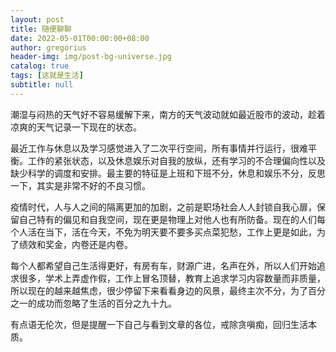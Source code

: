 ```yaml
---
layout: post
title: 随便聊聊
date: 2022-05-01T00:00:00+08:00
author: gregorius
header-img: img/post-bg-universe.jpg
catalog: true
tags: [这就是生活]
subtitle: null
---
```


潮湿与闷热的天气好不容易缓解下来，南方的天气波动就如最近股市的波动，趁着凉爽的天气记录一下现在的状态。

   最近工作与休息以及学习感觉进入了二次平行空间，所有事情并行运行，很难平衡。工作的紧张状态，以及休息娱乐对自我的放纵，还有学习的不合理偏向性以及缺少科学的调度和安排。最主要的特征是上班和下班不分，休息和娱乐不分，反思一下，其实是非常不好的不良习惯。

   疫情时代，人与人之间的隔离更加的加剧，之前是职场社会人人封锁自我心扉，保留自己特有的偏见和自我空间，现在更是物理上对他人也有所防备。现在的人们每个人活在当下，活在今天，不免为明天要不要多买点菜犯愁，工作上更是如此，为了绩效和奖金，内卷还是内卷。
    
   每个人都希望自己生活得更好，有房有车，财源广进，名声在外，所以人们开始追求很多，学术上弄虚作假，工作上冒名顶替，教育上追求学习内容数量而非质量，所以现在的越来越焦虑，很少停留下来看看身边的风景，最终主次不分，为了百分之一的成功而忽略了生活的百分之九十九。

   有点语无伦次，但是提醒一下自己与看到文章的各位，戒除贪嗔痴，回归生活本质。
